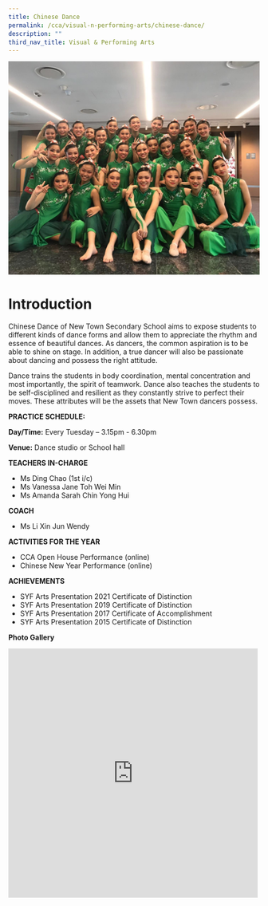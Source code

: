 ```yaml
---
title: Chinese Dance
permalink: /cca/visual-n-performing-arts/chinese-dance/
description: ""
third_nav_title: Visual & Performing Arts
---
```

![](/images/header-1.jpg)
# Introduction

Chinese Dance of New Town Secondary School aims to expose students to different kinds of dance forms and allow them to appreciate the rhythm and essence of beautiful dances. As dancers, the common aspiration is to be able to shine on stage. In addition, a true dancer will also be passionate about dancing and possess the right attitude.

Dance trains the students in body coordination, mental concentration and most importantly, the spirit of teamwork. Dance also teaches the students to be self-disciplined and resilient as they constantly strive to perfect their moves. These attributes will be the assets that New Town dancers possess.

**PRACTICE SCHEDULE:**

**Day/Time:** Every Tuesday – 3.15pm - 6.30pm

**Venue:** Dance studio or School hall

**TEACHERS IN-CHARGE**

* Ms Ding Chao (1st i/c)
* Ms Vanessa Jane Toh Wei Min
* Ms Amanda Sarah Chin Yong Hui

**COACH**

* Ms Li Xin Jun Wendy 

**ACTIVITIES FOR THE YEAR**

* CCA Open House Performance (online)
* Chinese New Year Performance (online)

**ACHIEVEMENTS**

* SYF Arts Presentation 2021 Certificate of Distinction
* SYF Arts Presentation 2019 Certificate of Distinction
* SYF Arts Presentation 2017 Certificate of Accomplishment
* SYF Arts Presentation 2015 Certificate of Distinction

**Photo Gallery**
<iframe allowfullscreen="true" height="500" width="500" frameborder="0" src="https://docs.google.com/presentation/d/e/2PACX-1vTd4sZyNsteYPqLlZClOLZtp7wpaNWgXUexgrv1S1G1dkjbv-fw1zK39DgJRftCmLXaV-7jHhUPsBhP/embed?start=true&amp;loop=true&amp;delayms=3000"></iframe>